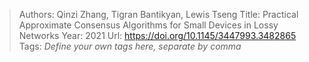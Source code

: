 > Authors: Qinzi Zhang, Tigran Bantikyan, Lewis Tseng
> Title: Practical Approximate Consensus Algorithms for Small Devices in Lossy Networks
> Year: 2021
> Url: https://doi.org/10.1145/3447993.3482865
> Tags: *Define your own tags here, separate by comma*